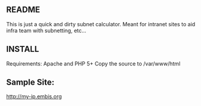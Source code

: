 ## README
This is just a quick and dirty subnet calculator. Meant for intranet sites to aid infra team with subnetting, etc...


## INSTALL
Requirements: Apache and PHP 5+
Copy the source to /var/www/html


## Sample Site:
http://my-ip.embis.org
